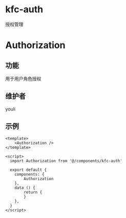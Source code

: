 # kfc-auth
授权管理

# Authorization

## 功能
用于用户角色授权

## 维护者
youli

## 示例
```
<template>
    <Authorization />
</template>

<script>
  import Authorization from '@/components/kfc-auth'

  export default {
    components: {
        Authorization
    },
    data () {
        return {
        }
    },
  }
</script>

```
